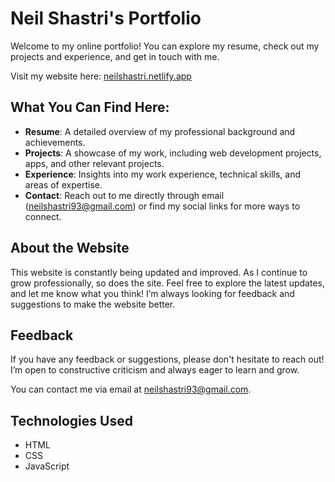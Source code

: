 # Neil Shastri's Portfolio

Welcome to my online portfolio! You can explore my resume, check out my projects and experience, and get in touch with me.

Visit my website here: [neilshastri.netlify.app](https://neilshastri.netlify.app)

## What You Can Find Here:

- **Resume**: A detailed overview of my professional background and achievements.
- **Projects**: A showcase of my work, including web development projects, apps, and other relevant projects.
- **Experience**: Insights into my work experience, technical skills, and areas of expertise.
- **Contact**: Reach out to me directly through email (neilshastri93@gmail.com) or find my social links for more ways to connect.

## About the Website

This website is constantly being updated and improved. As I continue to grow professionally, so does the site. Feel free to explore the latest updates, and let me know what you think! I’m always looking for feedback and suggestions to make the website better.

## Feedback

If you have any feedback or suggestions, please don't hesitate to reach out! I’m open to constructive criticism and always eager to learn and grow.

You can contact me via email at neilshastri93@gmail.com.

## Technologies Used

- HTML
- CSS
- JavaScript
